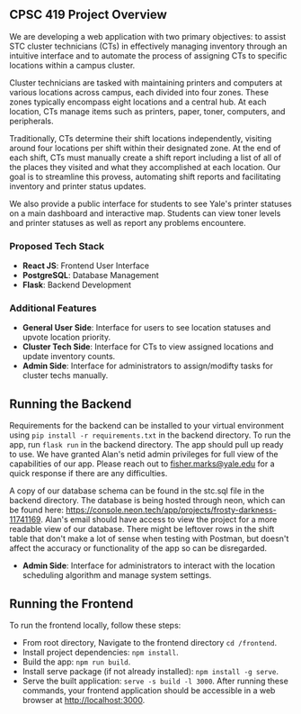 ## CPSC 419 Project Overview

We are developing a web application with two primary objectives: to assist STC cluster technicians (CTs) in effectively managing inventory through an intuitive interface and to automate the process of assigning CTs to specific locations within a campus cluster. 

Cluster technicians are tasked with maintaining printers and computers at various locations across campus, each divided into four zones. These zones typically encompass eight locations and a central hub. At each location, CTs manage items such as printers, paper, toner, computers, and peripherals. 

Traditionally, CTs determine their shift locations independently, visiting around four locations per shift within their designated zone. At the end of each shift, CTs must manually create a shift report including a list of all of the places they visited and what they accomplished at each location. Our goal is to streamline this provess, automating shift reports and facilitating inventory and printer status updates.

We also provide a public interface for students to see Yale's printer statuses on a main dashboard and interactive map. Students can view toner levels and printer statuses as well as report any problems encountere.

### Proposed Tech Stack
- **React JS**: Frontend User Interface
- **PostgreSQL**: Database Management
- **Flask**: Backend Development

### Additional Features
- **General User Side**: Interface for users to see location statuses and upvote location priority.
- **Cluster Tech Side**: Interface for CTs to view assigned locations and update inventory counts.
- **Admin Side**: Interface for administrators to assign/modifty tasks for cluster techs manually.




## Running the Backend

Requirements for the backend can be installed to your virtual environment using `pip install -r requirements.txt` in the backend directory.
To run the app, run `flask run` in the backend directory.
The app should pull up ready to use. 
We have granted Alan's netid admin privileges for full view of the capabilities of our app.
Please reach out to fisher.marks@yale.edu for a quick response if there are any difficulties.

A copy of our database schema can be found in the stc.sql file in the backend directory. The database is being hosted through neon, which can be found here: https://console.neon.tech/app/projects/frosty-darkness-11741169. Alan's email should have access to view the project for a more readable view of our database. There might be leftover rows in the shift table that don't make a lot of sense when testing with Postman, but doesn't affect the accuracy or functionality of the app so can be disregarded.

- **Admin Side**: Interface for administrators to interact with the location scheduling algorithm and manage system settings.


## Running the Frontend

To run the frontend locally, follow these steps:
- From root directory, Navigate to the frontend directory `cd /frontend`.
- Install project dependencies: `npm install`.
- Build the app: `npm run build`.
- Install serve package (if not already installed): `npm install -g serve`.
- Serve the built application: `serve -s build -l 3000`. After running these commands, your frontend application should be accessible in a web browser at [http://localhost:3000](http://localhost:3000).


